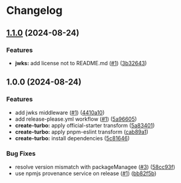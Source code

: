 # Changelog

## [1.1.0](https://github.com/waigel/hono-middlewares/compare/v1.0.0...v1.1.0) (2024-08-24)


### Features

* **jwks:** add license not to README.md ([#1](https://github.com/waigel/hono-middlewares/issues/1)) ([3b32643](https://github.com/waigel/hono-middlewares/commit/3b326430e6d858bed55e0c3ea6529a2b4ec75cb9))

## 1.0.0 (2024-08-24)


### Features

* add jwks middleware ([#1](https://github.com/waigel/hono-middlewares/issues/1)) ([4410a10](https://github.com/waigel/hono-middlewares/commit/4410a10a2d5d6e6a45bbd02cd399cfbba582d1f6))
* add release-please.yml workflow ([#1](https://github.com/waigel/hono-middlewares/issues/1)) ([5a96605](https://github.com/waigel/hono-middlewares/commit/5a96605cf8472c5238668deb936803f6e48dc11a))
* **create-turbo:** apply official-starter transform ([5a83401](https://github.com/waigel/hono-middlewares/commit/5a834013b6a9652234da6fceb744d6306d056459))
* **create-turbo:** apply pnpm-eslint transform ([cab89a1](https://github.com/waigel/hono-middlewares/commit/cab89a1260aac8cdb480fab2c24f53b06cde000c))
* **create-turbo:** install dependencies ([5c81646](https://github.com/waigel/hono-middlewares/commit/5c81646ea9b7b206a0879a456f193ad210ea112a))


### Bug Fixes

* resolve version mismatch with packageManagee ([#3](https://github.com/waigel/hono-middlewares/issues/3)) ([58cc93f](https://github.com/waigel/hono-middlewares/commit/58cc93f5c2243010b0181c85159dad1b5bd8c795))
* use npmjs provenance service on release ([#1](https://github.com/waigel/hono-middlewares/issues/1)) ([bb82f5b](https://github.com/waigel/hono-middlewares/commit/bb82f5be21e4568886a0123010f97eda213aa32d))
